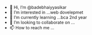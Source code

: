 - 👋 Hi, I’m @badebhaiyyasikar
- 👀 I’m interested in ...web dovelepmet
- 🌱 I’m currently learning ...bca 2nd year
- 💞️ I’m looking to collaborate on ...
- 📫 How to reach me ...

<!---
badebhaiyyasikar/badebhaiyyasikar is a ✨ special ✨ repository because its `README.md` (this file) appears on your GitHub profile.
You can click the Preview link to take a look at your changes.
--->
